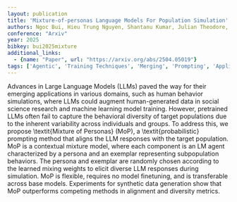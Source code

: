 ```yaml
---
layout: publication
title: 'Mixture-of-personas Language Models For Population Simulation'
authors: Ngoc Bui, Hieu Trung Nguyen, Shantanu Kumar, Julian Theodore, Weikang Qiu, Viet Anh Nguyen, Rex Ying
conference: "Arxiv"
year: 2025
bibkey: bui2025mixture
additional_links:
  - {name: "Paper", url: "https://arxiv.org/abs/2504.05019"}
tags: ['Agentic', 'Training Techniques', 'Merging', 'Prompting', 'Applications']
---
```

Advances in Large Language Models (LLMs) paved the way for their emerging
applications in various domains, such as human behavior simulations, where LLMs
could augment human-generated data in social science research and machine
learning model training. However, pretrained LLMs often fail to capture the
behavioral diversity of target populations due to the inherent variability
across individuals and groups. To address this, we propose \textit\{Mixture of
Personas\} (MoP), a \textit\{probabilistic\} prompting method that aligns the LLM
responses with the target population. MoP is a contextual mixture model, where
each component is an LM agent characterized by a persona and an exemplar
representing subpopulation behaviors. The persona and exemplar are randomly
chosen according to the learned mixing weights to elicit diverse LLM responses
during simulation. MoP is flexible, requires no model finetuning, and is
transferable across base models. Experiments for synthetic data generation show
that MoP outperforms competing methods in alignment and diversity metrics.
